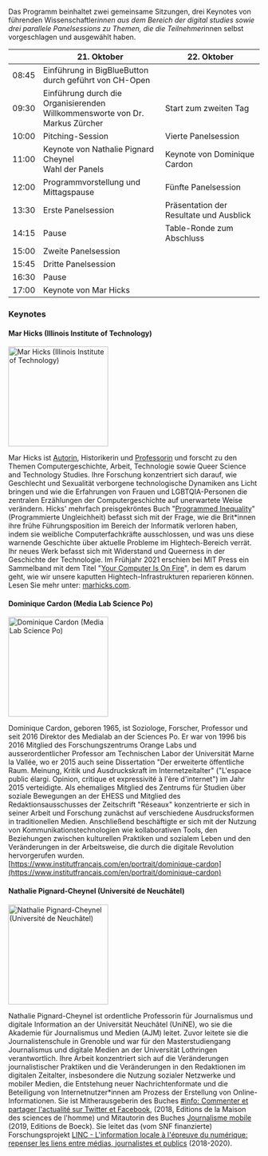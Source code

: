 Das Programm beinhaltet zwei gemeinsame Sitzungen, drei Keynotes von führenden Wissenschaftler*innen aus dem Bereich der digital studies sowie drei parallele Panelsessions zu Themen, die die Teilnehmer*innen selbst vorgeschlagen und ausgewählt haben.

<section>

|       | 21. Oktober                                                                     | 22. Oktober                             |
| ----- | ------------------------------------------------------------------------------- | --------------------------------------- |
| 08:45 | Einführung in BigBlueButton<br>durch geführt von CH-Open                        |                                         |
| 09:30 | Einführung durch die Organisierenden<br>Willkommensworte von Dr. Markus Zürcher | Start zum zweiten Tag                   |
| 10:00 | Pitching-Session                                                                | Vierte Panelsession                     |
| 11:00 | Keynote von Nathalie Pignard Cheynel<br>Wahl der Panels                         | Keynote von Dominique Cardon            |
| 12:00 | Programmvorstellung und Mittagspause                                            | Fünfte Panelsession                     |
| 13:30 | Erste Panelsession                                                              | Präsentation der Resultate und Ausblick |
| 14:15 | Pause                                                                           | Table-Ronde zum Abschluss               |
| 15:00 | Zweite Panelsession                                                             |                                         |
| 15:45 | Dritte Panelsession                                                             |                                         |
| 16:30 | Pause                                                                           |                                         |
| 17:00 | Keynote von Mar Hicks                                                           |                                         |

</section>

### Keynotes

#### Mar Hicks (Illinois Institute of Technology)

<img src="images/speakers/mar_hicks.jpeg" alt="Mar Hicks (Illinois Institute of Technology)" height="200" >

Mar Hicks ist [Autorin](http://marhicks.com/writing.html), Historikerin und [Professorin](https://humansciences.iit.edu/faculty/marie-hicks) und forscht zu den Themen Computergeschichte, Arbeit, Technologie sowie Queer Science and Technology Studies. Ihre Forschung konzentriert sich darauf, wie Geschlecht und Sexualität verborgene technologische Dynamiken ans Licht bringen und wie die Erfahrungen von Frauen und LGBTQIA-Personen die zentralen Erzählungen der Computergeschichte auf unerwartete Weise verändern. Hicks' mehrfach preisgekröntes Buch "[Programmed Inequality](http://bit.ly/programmedinequality2)" (Programmierte Ungleichheit) befasst sich mit der Frage, wie die Brit\*innen ihre frühe Führungsposition im Bereich der Informatik verloren haben, indem sie weibliche Computerfachkräfte ausschlossen, und was uns diese warnende Geschichte über aktuelle Probleme im Hightech-Bereich verrät. Ihr neues Werk befasst sich mit Widerstand und Queerness in der Geschichte der Technologie. Im Frühjahr 2021 erschien bei MIT Press ein Sammelband mit dem Titel "[Your Computer Is On Fire](https://mitpress.mit.edu/books/your-computer-fire)", in dem es darum geht, wie wir unsere kaputten Hightech-Infrastrukturen reparieren können. Lesen Sie mehr unter: [marhicks.com](http://marhicks.com).

#### Dominique Cardon (Media Lab Science Po)

<img src="images/speakers/dominique-cardon.jpg" alt="Dominique Cardon (Media Lab Science Po)" height="200" >

Dominique Cardon, geboren 1965, ist Soziologe, Forscher, Professor und seit 2016 Direktor des Medialab an der Sciences Po. Er war von 1996 bis 2016 Mitglied des Forschungszentrums Orange Labs und ausserordentlicher Professor am Technischen Labor der Universität Marne la Vallée, wo er 2015 auch seine Dissertation "Der erweiterte öffentliche Raum. Meinung, Kritik und Ausdruckskraft im Internetzeitalter" ("L'espace public élargi. Opinion, critique et expressivité à l'ère d'internet") im Jahr 2015 verteidigte. Als ehemaliges Mitglied des Zentrums für Studien über soziale Bewegungen an der EHESS und Mitglied des Redaktionsausschusses der Zeitschrift "Réseaux" konzentrierte er sich in seiner Arbeit und Forschung zunächst auf verschiedene Ausdrucksformen in traditionellen Medien. Anschließend beschäftigte er sich mit der Nutzung von Kommunikationstechnologien wie kollaborativen Tools, den Beziehungen zwischen kulturellen Praktiken und sozialem Leben und den Veränderungen in der Arbeitsweise, die durch die digitale Revolution hervorgerufen wurden. [https://www.institutfrancais.com/en/portrait/dominique-cardon](https://www.institutfrancais.com/en/portrait/dominique-cardon)

#### Nathalie Pignard-Cheynel (Université de Neuchâtel)

<img src="images/speakers/Pignard-Cheynel_Nathalie.jpeg" alt="Nathalie Pignard-Cheynel (Université de Neuchâtel)" height="200" >

Nathalie Pignard-Cheynel ist ordentliche Professorin für Journalismus und digitale Information an der Universität Neuchâtel (UniNE), wo sie die Akademie für Journalismus und Medien (AJM) leitet. Zuvor leitete sie die Journalistenschule in Grenoble und war für den Masterstudiengang Journalismus und digitale Medien an der Universität Lothringen verantwortlich. Ihre Arbeit konzentriert sich auf die Veränderungen journalistischer Praktiken und die Veränderungen in den Redaktionen im digitalen Zeitalter, insbesondere die Nutzung sozialer Netzwerke und mobiler Medien, die Entstehung neuer Nachrichtenformate und die Beteiligung von Internetnutzer\*innen am Prozess der Erstellung von Online-Informationen. Sie ist Mitherausgeberin des Buches [#info: Commenter et partager l'actualité sur Twitter et Facebook](http://www.editions-msh.fr/livre/?GCOI=27351100210810), (2018, Editions de la Maison des sciences de l'homme) und Mitautorin des Buches [Journalisme mobile](https://www.deboecksuperieur.com/ouvrage/9782807313347-journalisme-mobile) (2019, Editions de Boeck). Sie leitet das (vom SNF finanzierte) Forschungsprojekt [LINC - L'information locale à l'épreuve du numérique: repenser les liens entre médias, journalistes et publics](https://www.unine.ch/ajm/linc) (2018-2020).

